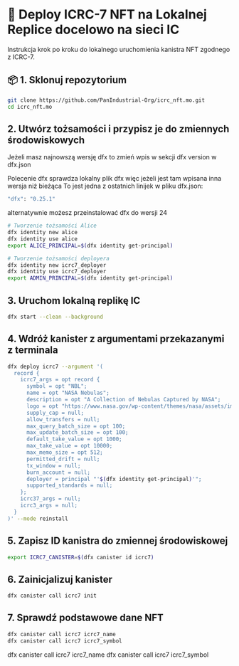 
# 🚀 Deploy ICRC-7 NFT na Lokalnej Replice docelowo na sieci IC  

Instrukcja krok po kroku do lokalnego uruchomienia kanistra NFT zgodnego z ICRC-7.

## 📦 1. Sklonuj repozytorium

```bash
git clone https://github.com/PanIndustrial-Org/icrc_nft.mo.git
cd icrc_nft.mo
```


##  2. Utwórz tożsamości i przypisz je do zmiennych środowiskowych

Jeżeli masz najnowszą wersję dfx to zmień wpis w sekcji dfx version w dfx.json

Polecenie dfx sprawdza lokalny plik dfx więc jeżeli jest tam wpisana inna 
wersja niż bieżąca
To jest jedna z ostatnich linijek w pliku dfx.json:

```bash
"dfx": "0.25.1"
```
alternatywnie możesz przeinstalować dfx do wersji 24




```bash
# Tworzenie tożsamości Alice
dfx identity new alice
dfx identity use alice
export ALICE_PRINCIPAL=$(dfx identity get-principal)

# Tworzenie tożsamości deployera
dfx identity new icrc7_deployer
dfx identity use icrc7_deployer
export ADMIN_PRINCIPAL=$(dfx identity get-principal)
```

##  3. Uruchom lokalną replikę IC
```bash
dfx start --clean --background
```

## 4. Wdróż kanister z argumentami przekazanymi z terminala

```bash
dfx deploy icrc7 --argument '(
  record {
    icrc7_args = opt record {
      symbol = opt "NBL";
      name = opt "NASA Nebulas";
      description = opt "A Collection of Nebulas Captured by NASA";
      logo = opt "https://www.nasa.gov/wp-content/themes/nasa/assets/images/nasa-logo.svg";
      supply_cap = null;
      allow_transfers = null;
      max_query_batch_size = opt 100;
      max_update_batch_size = opt 100;
      default_take_value = opt 1000;
      max_take_value = opt 10000;
      max_memo_size = opt 512;
      permitted_drift = null;
      tx_window = null;
      burn_account = null;
      deployer = principal "'$(dfx identity get-principal)'";
      supported_standards = null;
    };
    icrc37_args = null;
    icrc3_args = null;
  }
)' --mode reinstall
```

## 5. Zapisz ID kanistra do zmiennej środowiskowej
```bash
export ICRC7_CANISTER=$(dfx canister id icrc7)
```

## 6. Zainicjalizuj kanister
```bash
dfx canister call icrc7 init
```
## 7. Sprawdź podstawowe dane NFT
```bash
dfx canister call icrc7 icrc7_name
dfx canister call icrc7 icrc7_symbol
```
dfx canister call icrc7 icrc7_name
dfx canister call icrc7 icrc7_symbol
